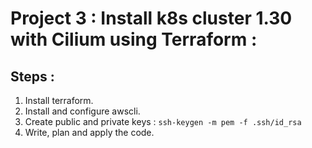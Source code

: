 # Project 3 : Install k8s cluster 1.30 with Cilium using Terraform :

## Steps :

1. Install terraform.
2. Install and configure awscli.
3. Create public and private keys :
   `ssh-keygen -m pem -f .ssh/id_rsa`
4. Write, plan and apply the code.
